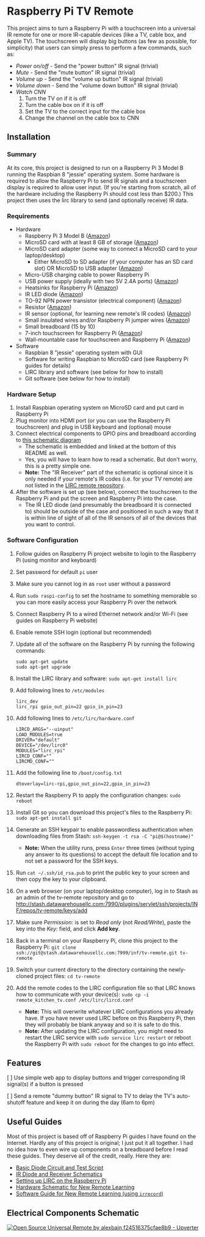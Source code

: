 # Raspberry Pi TV Remote

This project aims to turn a Raspberry Pi with a touchscreen into a universal IR
remote for one or more IR-capable devices (like a TV, cable box, and Apple TV).
The touchscreen will display big buttons (as few as possible, for simplicity)
that users can simply press to perform a few commands, such as:

* _Power on/off_ - Send the "power button" IR signal (trivial)
* _Mute_ - Send the "mute button" IR signal (trivial)
* _Volume up_ - Send the "volume up button" IR signal (trivial)
* _Volume down_ - Send the "volume down button" IR signal (trivial)
* _Watch CNN_
    1. Turn the TV on if it is off
    1. Turn the cable box on if it is off
    1. Set the TV to the correct input for the cable box
    1. Change the channel on the cable box to CNN

## Installation

### Summary

At its core, this project is designed to run on a Raspberry Pi 3 Model B
running the Raspbian 8 "jessie" operating system. Some hardware is required to
allow the Raspberry Pi to send IR signals and a touchscreen display is required
to allow user input. (If you're starting from scratch, all of the hardware
including the Raspberry Pi should cost less than $200.) This project then uses
the lirc library to send (and optionally receive) IR data.

### Requirements

* Hardware
    * Raspberry Pi 3 Model B ([Amazon][RPi])
    * MicroSD card with at least 8 GB of storage ([Amazon][mSD])
    * MicroSD card adapter (some way to connect a MicroSD card to your laptop/desktop)
        * Either MicroSD to SD adapter (if your computer has an SD card slot) OR MicroSD to USB adapter ([Amazon][mSdAdapter])
    * Micro-USB charging cable to power Raspberry Pi
    * USB power supply (ideally with two 5V 2.4A ports) ([Amazon][Power])
    * Heatsinks for Raspberry Pi ([Amazon][Heatsinks])
    * IR LED diode ([Amazon][Blaster])
    * TO-92 NPN power transistor (electrical component) ([Amazon][Transistor])
    * Resistor ([Amazon][Resistor])
    * IR sensor (optional, for learning new remote's IR codes) ([Amazon][Sensor])
    * Small insulated wires and/or Raspberry Pi jumper wires ([Amazon][Jumpers])
    * Small breadboard (15 by 10)
    * 7-inch touchscreen for Raspberry Pi ([Amazon][Screen])
    * Wall-mountable case for touchscreen and Raspberry Pi ([Amazon][Case])
* Software
    * Raspbian 8 "jessie" operating system with GUI
    * Software for writing Raspbian to MicroSD card (see Raspberry Pi guides for details)
    * LIRC library and software (see below for how to install)
    * Git software (see below for how to install)

[RPi]: http://a.co/8ERP4JK
[mSD]: http://a.co/dy1cmUz
[mSdAdapter]: http://a.co/iw1fmFy
[Power]: http://a.co/29xvK5r
[Heatsinks]: http://a.co/3chb4mt
[Blaster]: http://a.co/c04rJoF
[Transistor]: http://a.co/8UZ98Zf
[Resistor]: http://a.co/iBo8F9I
[Sensor]: http://a.co/ghllctE
[Jumpers]: http://a.co/f5Srtso
[Screen]: http://a.co/4cBsHMT
[Case]: http://a.co/eCyVvB3

### Hardware Setup

1. Install Raspbian operating system on MicroSD card and put card in Raspberry Pi
1. Plug monitor into HDMI port (or you can use the Raspberry Pi touchscreen) and plug in USB keyboard and (optional) mouse
1. Connect electrical components to GPIO pins and breadboard according to [this schematic diagram](https://upverter.com/alexbain/f24516375cfae8b9/Open-Source-Universal-Remote/)
    * The schematic is embedded and linked at the bottom of this README as well.
    * Yes, you will have to learn how to read a schematic. But don't worry, this is a pretty simple one.
    * **Note:** The "IR Receiver" part of the schematic is optional since it is only needed if your remote's IR codes (i.e. for your TV remote) are not listed in the [LIRC remote repository](http://lirc.sourceforge.net/remotes/).
1. After the software is set up (see below), connect the touchscreen to the Raspberry Pi and put the screen and Raspberry Pi into the case.
    * The IR LED diode (and presumably the breadboard it is connected to) should be outside of the case and positioned in such a way that it is within line of sight of all of the IR sensors of all of the devices that you want to control.

### Software Configuration

1. Follow guides on Raspberry Pi project website to login to the Raspberry Pi (using monitor and keyboard)
1. Set password for default `pi` user
1. Make sure you cannot log in as `root` user without a password
1. Run `sudo raspi-config` to set the hostname to something memorable so you can more easily access your Raspberry Pi over the network
1. Connect Raspberry Pi to a wired Ethernet network and/or Wi-Fi (see guides on Raspberry Pi website)
1. Enable remote SSH login (optional but recommended)
1. Update all of the software on the Raspberry Pi by running the following commands:

    ```
    sudo apt-get update
    sudo apt-get upgrade
    ```

1. Install the LIRC library and software: `sudo apt-get install lirc`
1. Add following lines to `/etc/modules`

    ```
    lirc_dev
    lirc_rpi gpio_out_pin=22 gpio_in_pin=23
    ```

1. Add following lines to `/etc/lirc/hardware.conf`

    ```
    LIRCD_ARGS="--uinput"
    LOAD_MODULES=true
    DRIVER="default"
    DEVICE="/dev/lirc0"
    MODULES="lirc_rpi"
    LIRCD_CONF=""
    LIRCMD_CONF=""
    ```

1. Add the following line to `/boot/config.txt`

    ```
    dtoverlay=lirc-rpi,gpio_out_pin=22,gpio_in_pin=23
    ```

1. Restart the Raspberry Pi to apply the configuration changes: `sudo reboot`
1. Install Git so you can download this project's files to the Raspberry Pi: `sudo apt-get install git`
1. Generate an SSH keypair to enable passwordless authentication when downloading files from Stash: `ssh-keygen -t rsa -C "pi@$(hostname)"`
    * **Note:** When the utility runs, press `Enter` three times (without typing any answer to its questions) to accept the default file location and to not set a password for the SSH keys.
1. Run `cat ~/.ssh/id_rsa.pub` to print the public key to your screen and then copy the key to your clipboard.
1. On a web browser (on your laptop/desktop computer), log in to Stash as an admin of the tv-remote repository and go to http://stash.datawarehousellc.com:7990/plugins/servlet/ssh/projects/INF/repos/tv-remote/keys/add
1. Make sure *Permission:* is set to *Read only* (not *Read/Write*), paste the key into the *Key:* field, and click **Add key**.
1. Back in a terminal on your Raspberry Pi, clone this project to the Raspberry Pi: `git clone ssh://git@stash.datawarehousellc.com:7999/inf/tv-remote.git tv-remote`
1. Switch your current directory to the directory containing the newly-cloned project files: `cd tv-remote`
1. Add the remote codes to the LIRC configuration file so that LIRC knows how to communicate with your device(s): `sudo cp -i remote_kitchen_tv.conf /etc/lirc/lircd.conf`
    * **Note:** This will overwrite whatever LIRC configurations you already have. If you have never used LIRC before on this Raspberry Pi, then they will probably be blank anyway and so it is safe to do this.
    * **Note:** After updating the LIRC configuration, you might need to restart the LIRC service with `sudo service lirc restart` or reboot the Raspberry Pi with `sudo reboot` for the changes to go into effect.

## Features

[ ] Use simple web app to display buttons and trigger corresponding IR signal(s) if a button is pressed

[ ] Send a remote "dummy button" IR signal to TV to delay the TV's auto-shutoff feature and keep it on during the day (6am to 6pm)

## Useful Guides

Most of this project is based off of Raspberry Pi guides I have found on the
Internet. Hardly any of this project is original; I just put it all together. I
had no idea how to even wire up components on a breadboard before I read these
guides. They deserve all of the credit, really. Here they are:

* [Basic Diode Circuit and Test Script](http://www.raspberry-pi-geek.com/Archive/2015/10/Raspberry-Pi-IR-remote)
* [IR Diode and Receiver Schematics](http://alexba.in/blog/2013/06/08/open-source-universal-remote-parts-and-pictures/)
* [Setting up LIRC on the Raspberry Pi](http://alexba.in/blog/2013/01/06/setting-up-lirc-on-the-raspberrypi/)
* [Hardware Schematic for New Remote Learning](https://learn.adafruit.com/using-an-ir-remote-with-a-raspberry-pi-media-center/hardware)
* [Software Guide for New Remote Learning (using `irrecord`)](http://www.ocinside.de/html/modding/linux_ir_irrecord_guide.html)

## Electrical Components Schematic

[![Open Source Universal Remote by alexbain f24516375cfae8b9 - Upverter](https://upverter.com/alexbain/f24516375cfae8b9/Open-Source-Universal-Remote/embed_img/13715285520000/)](https://upverter.com/alexbain/f24516375cfae8b9/Open-Source-Universal-Remote/#/)

